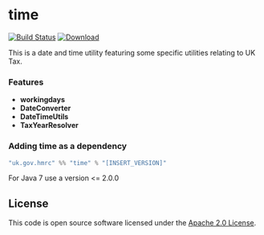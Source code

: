 time
====
[![Build Status](https://travis-ci.org/hmrc/time.svg?branch=master)](https://travis-ci.org/hmrc/time) [ ![Download](https://api.bintray.com/packages/hmrc/releases/time/images/download.svg) ](https://bintray.com/hmrc/releases/time/_latestVersion)

This is a date and time utility featuring some specific utilities relating to UK Tax.

### Features
* **workingdays**
* **DateConverter**
* **DateTimeUtils**
* **TaxYearResolver**

### Adding time as a dependency

```scala
"uk.gov.hmrc" %% "time" % "[INSERT_VERSION]"
```

For Java 7 use a version <= 2.0.0

## License ##
 
This code is open source software licensed under the [Apache 2.0 License]("http://www.apache.org/licenses/LICENSE-2.0.html").
